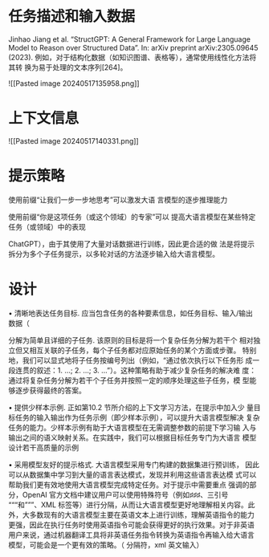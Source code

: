

# 任务描述和输入数据

Jinhao Jiang et al. “StructGPT: A General Framework for Large Language Model to Reason
over Structured Data”. In: arXiv preprint arXiv:2305.09645 (2023).
例如，对于结构化数据（如知识图谱、表格等），通常使用线性化方法将其转
换为易于处理的文本序列[264]。

![[Pasted image 20240517135958.png]]


# 上下文信息

![[Pasted image 20240517140331.png]]

# 提示策略

使用前缀“让我们一步一步地思考”可以激发大语
言模型的逐步推理能力

使用前缀“你是这项任务（或这个领域）的专家”可以
提高大语言模型在某些特定任务（或领域）中的表现

ChatGPT），由于其使用了大量对话数据进行训练，因此更合适的做
法是将提示拆分为多个子任务提示，以多轮对话的方法逐步输入给大语言模型。



# 设计

• 清晰地表达任务目标.
应当包含任务的各种要素信息，如任务目标、输入/输出
数据（


分解为简单且详细的子任务. 该原则的目标是将一个复杂任务分解为若干个
相对独立但又相互关联的子任务，每个子任务都对应原始任务的某个方面或步骤。
特别地，我们可以显式地将子任务按编号列出（例如，“通过依次执行以下任务形
成一段连贯的叙述：1. ...; 2. ...; 3. ...”）。这种策略有助于减少复杂任务的解决难
度：通过将复杂任务分解为若干个子任务并按照一定的顺序处理这些子任务，模
型能够逐步获得最终的答案。



• 提供少样本示例. 正如第10.2 节所介绍的上下文学习方法，在提示中加入少
量目标任务的输入输出作为任务示例（即少样本示例），可以提升大语言模型解决
复杂任务的能力。少样本示例有助于大语言模型在无需调整参数的前提下学习输
入与输出之间的语义映射关系。在实践中，我们可以根据目标任务专门为大语言
模型设计若干高质量的示例



• 采用模型友好的提示格式. 大语言模型采用专门构建的数据集进行预训练，
因此可以从数据集中学习到大量的语言表达模式，发现并利用这些语言表达模
式可以帮助我们更有效地使用大语言模型完成特定任务。对于提示中需要重点
强调的部分，OpenAI 官方文档中建议用户可以使用特殊符号（例如♯♯♯、三引号
“““和”””、XML 标签等）进行分隔，从而让大语言模型更好地理解相关内容。此
外，大多数现有的大语言模型主要在英语文本上进行训练，理解英语指令的能力
更强，因此在执行任务时使用英语指令可能会获得更好的执行效果。对于非英语
用户来说，通过机器翻译工具将非英语任务指令转换为英语指令再输入给大语言
模型，可能会是一个更有效的策略。（ 分隔符，xml  英文输入）




